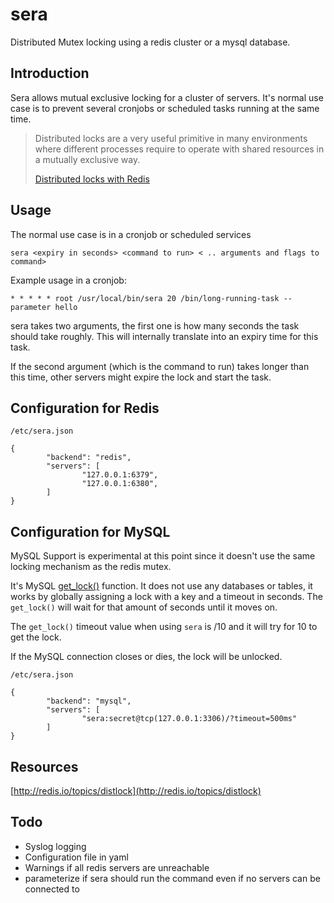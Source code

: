 # sera

Distributed Mutex locking using a redis cluster or a mysql database.

## Introduction

Sera allows mutual exclusive locking for a cluster of servers. It's normal use case is to
prevent several cronjobs or scheduled tasks running at the same time.

> Distributed locks are a very useful primitive in many environments where different 
> processes require to operate with shared resources in a mutually exclusive way.
>
> [Distributed locks with Redis](http://redis.io/topics/distlock)

## Usage

The normal use case is in a cronjob or scheduled services

	sera <expiry in seconds> <command to run> < .. arguments and flags to command>

Example usage in a cronjob:

	* * * * * root /usr/local/bin/sera 20 /bin/long-running-task --parameter hello

sera takes two arguments, the first one is how many seconds the task should take roughly. This 
will internally translate into an expiry time for this task.

If the second argument (which is the command to run) takes longer than this time, other servers 
might expire the lock and start the task.

## Configuration for Redis

`/etc/sera.json`

	{
			"backend": "redis",
			"servers": [
					"127.0.0.1:6379",
					"127.0.0.1:6380",
			]
	}


## Configuration for MySQL

MySQL Support is experimental at this point since it doesn't use the same locking mechanism as the redis mutex.

It's MySQL [get_lock()](http://dev.mysql.com/doc/refman/5.0/en/miscellaneous-functions.html#function_get-lock) function. It does not use any databases or tables, it works by globally assigning a lock with a key and a timeout in seconds. The `get_lock()` will wait for that amount of seconds until it moves on. 

The `get_lock()` timeout value when using `sera` is <expiry in seconds>/10 and it will try for 10 to get the lock.

If the MySQL connection closes or dies, the lock will be unlocked.

`/etc/sera.json`

	{
			"backend": "mysql",
			"servers": [
					"sera:secret@tcp(127.0.0.1:3306)/?timeout=500ms"
			]
	}


## Resources

[http://redis.io/topics/distlock](http://redis.io/topics/distlock)

## Todo

 - Syslog logging
 - Configuration file in yaml
 - Warnings if all redis servers are unreachable
 - parameterize if sera should run the command even if no servers can be connected to


